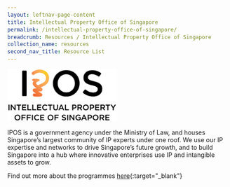 ```yaml
---
layout: leftnav-page-content
title: Intellectual Property Office of Singapore
permalink: /intellectual-property-office-of-singapore/
breadcrumb: Resources / Intellectual Property Office of Singapore
collection_name: resources
second_nav_title: Resource List
---
```

<img src="/images/resources/IPOS_LOGO_RGB_COLOR.jpg" alt="1" style="width:250px;height:120px;">

IPOS is a government agency under the Ministry of Law, and houses Singapore’s largest community of IP experts under one roof. We use our IP expertise and networks to drive Singapore’s future growth, and to build Singapore into a hub where innovative enterprises use IP and intangible assets to grow.

Find out more about the programmes [here](https://www.ipos.gov.sg){:target="_blank"} 
